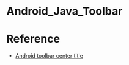 # Android_Java_Toolbar

# Reference
* [Android toolbar center title](https://stackoverflow.com/questions/26533510/android-toolbar-center-title-and-custom-font)
